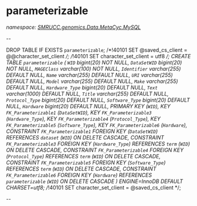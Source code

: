 ﻿# parameterizable
_namespace: [SMRUCC.genomics.Data.MetaCyc.MySQL](./index.md)_

--
 
 DROP TABLE IF EXISTS `parameterizable`;
 /*!40101 SET @saved_cs_client = @@character_set_client */;
 /*!40101 SET character_set_client = utf8 */;
 CREATE TABLE `parameterizable` (
 `WID` bigint(20) NOT NULL,
 `DataSetWID` bigint(20) NOT NULL,
 `MAGEClass` varchar(100) NOT NULL,
 `Identifier` varchar(255) DEFAULT NULL,
 `Name` varchar(255) DEFAULT NULL,
 `URI` varchar(255) DEFAULT NULL,
 `Model` varchar(255) DEFAULT NULL,
 `Make` varchar(255) DEFAULT NULL,
 `Hardware_Type` bigint(20) DEFAULT NULL,
 `Text` varchar(1000) DEFAULT NULL,
 `Title` varchar(255) DEFAULT NULL,
 `Protocol_Type` bigint(20) DEFAULT NULL,
 `Software_Type` bigint(20) DEFAULT NULL,
 `Hardware` bigint(20) DEFAULT NULL,
 PRIMARY KEY (`WID`),
 KEY `FK_Parameterizable1` (`DataSetWID`),
 KEY `FK_Parameterizable3` (`Hardware_Type`),
 KEY `FK_Parameterizable4` (`Protocol_Type`),
 KEY `FK_Parameterizable5` (`Software_Type`),
 KEY `FK_Parameterizable6` (`Hardware`),
 CONSTRAINT `FK_Parameterizable1` FOREIGN KEY (`DataSetWID`) REFERENCES `dataset` (`WID`) ON DELETE CASCADE,
 CONSTRAINT `FK_Parameterizable3` FOREIGN KEY (`Hardware_Type`) REFERENCES `term` (`WID`) ON DELETE CASCADE,
 CONSTRAINT `FK_Parameterizable4` FOREIGN KEY (`Protocol_Type`) REFERENCES `term` (`WID`) ON DELETE CASCADE,
 CONSTRAINT `FK_Parameterizable5` FOREIGN KEY (`Software_Type`) REFERENCES `term` (`WID`) ON DELETE CASCADE,
 CONSTRAINT `FK_Parameterizable6` FOREIGN KEY (`Hardware`) REFERENCES `parameterizable` (`WID`) ON DELETE CASCADE
 ) ENGINE=InnoDB DEFAULT CHARSET=utf8;
 /*!40101 SET character_set_client = @saved_cs_client */;
 
 --




